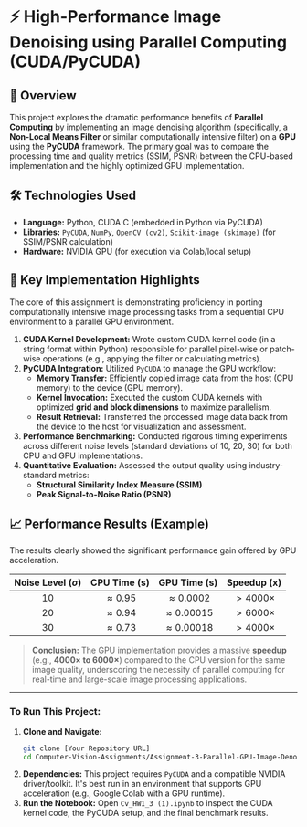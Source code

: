 # ⚡ High-Performance Image Denoising using Parallel Computing (CUDA/PyCUDA)

## 📝 Overview
This project explores the dramatic performance benefits of **Parallel Computing** by implementing an image denoising algorithm (specifically, a **Non-Local Means Filter** or similar computationally intensive filter) on a **GPU** using the **PyCUDA** framework. The primary goal was to compare the processing time and quality metrics (SSIM, PSNR) between the CPU-based implementation and the highly optimized GPU implementation.

## 🛠️ Technologies Used
* **Language:** Python, CUDA C (embedded in Python via PyCUDA)
* **Libraries:** `PyCUDA`, `NumPy`, `OpenCV (cv2)`, `Scikit-image (skimage)` (for SSIM/PSNR calculation)
* **Hardware:** NVIDIA GPU (for execution via Colab/local setup)

## 🚀 Key Implementation Highlights

The core of this assignment is demonstrating proficiency in porting computationally intensive image processing tasks from a sequential CPU environment to a parallel GPU environment.

1.  **CUDA Kernel Development:** Wrote custom CUDA kernel code (in a string format within Python) responsible for parallel pixel-wise or patch-wise operations (e.g., applying the filter or calculating metrics).
2.  **PyCUDA Integration:** Utilized `PyCUDA` to manage the GPU workflow:
    * **Memory Transfer:** Efficiently copied image data from the host (CPU memory) to the device (GPU memory).
    * **Kernel Invocation:** Executed the custom CUDA kernels with optimized **grid and block dimensions** to maximize parallelism.
    * **Result Retrieval:** Transferred the processed image data back from the device to the host for visualization and assessment.
3.  **Performance Benchmarking:** Conducted rigorous timing experiments across different noise levels (standard deviations of 10, 20, 30) for both CPU and GPU implementations.
4.  **Quantitative Evaluation:** Assessed the output quality using industry-standard metrics:
    * **Structural Similarity Index Measure (SSIM)**
    * **Peak Signal-to-Noise Ratio (PSNR)**

## 📈 Performance Results (Example)

The results clearly showed the significant performance gain offered by GPU acceleration.

| Noise Level ($\sigma$) | CPU Time (s) | GPU Time (s) | Speedup (x) |
| :--------------------: | :----------: | :----------: | :---------: |
| 10                     | $\approx 0.95$ | $\approx 0.0002$ | $>4000\times$ |
| 20                     | $\approx 0.94$ | $\approx 0.00015$ | $>6000\times$ |
| 30                     | $\approx 0.73$ | $\approx 0.00018$ | $>4000\times$ |

> **Conclusion:** The GPU implementation provides a massive **speedup** (e.g., **$4000\times$ to $6000\times$**) compared to the CPU version for the same image quality, underscoring the necessity of parallel computing for real-time and large-scale image processing applications.

---

### **To Run This Project:**

1.  **Clone and Navigate:**
    ```bash
    git clone [Your Repository URL]
    cd Computer-Vision-Assignments/Assignment-3-Parallel-GPU-Image-Denoising
    ```
2.  **Dependencies:** This project requires `PyCUDA` and a compatible NVIDIA driver/toolkit. It's best run in an environment that supports GPU acceleration (e.g., Google Colab with a GPU runtime).
3.  **Run the Notebook:**
    Open `Cv_HW1_3 (1).ipynb` to inspect the CUDA kernel code, the PyCUDA setup, and the final benchmark results.